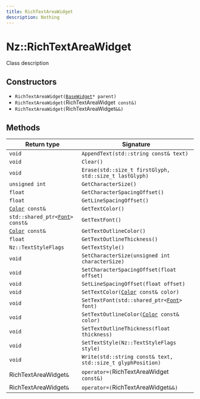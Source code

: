 ```yaml
---
title: RichTextAreaWidget
description: Nothing
---
```


# Nz::RichTextAreaWidget

Class description

## Constructors

- `RichTextAreaWidget(`[`BaseWidget`](documentation/generated/Widgets/BaseWidget.md)`* parent)`
- `RichTextAreaWidget(`RichTextAreaWidget` const&)`
- `RichTextAreaWidget(`RichTextAreaWidget`&&)`

## Methods

| Return type | Signature |
| ----------- | --------- |
| `void` | `AppendText(std::string const& text)` |
| `void` | `Clear()` |
| `void` | `Erase(std::size_t firstGlyph, std::size_t lastGlyph)` |
| `unsigned int` | `GetCharacterSize()` |
| `float` | `GetCharacterSpacingOffset()` |
| `float` | `GetLineSpacingOffset()` |
| [`Color`](documentation/generated/Core/Color.md)` const&` | `GetTextColor()` |
| `std::shared_ptr<`[`Font`](documentation/generated/Utility/Font.md)`> const&` | `GetTextFont()` |
| [`Color`](documentation/generated/Core/Color.md)` const&` | `GetTextOutlineColor()` |
| `float` | `GetTextOutlineThickness()` |
| `Nz::TextStyleFlags` | `GetTextStyle()` |
| `void` | `SetCharacterSize(unsigned int characterSize)` |
| `void` | `SetCharacterSpacingOffset(float offset)` |
| `void` | `SetLineSpacingOffset(float offset)` |
| `void` | `SetTextColor(`[`Color`](documentation/generated/Core/Color.md)` const& color)` |
| `void` | `SetTextFont(std::shared_ptr<`[`Font`](documentation/generated/Utility/Font.md)`> font)` |
| `void` | `SetTextOutlineColor(`[`Color`](documentation/generated/Core/Color.md)` const& color)` |
| `void` | `SetTextOutlineThickness(float thickness)` |
| `void` | `SetTextStyle(Nz::TextStyleFlags style)` |
| `void` | `Write(std::string const& text, std::size_t glyphPosition)` |
| RichTextAreaWidget`&` | `operator=(`RichTextAreaWidget` const&)` |
| RichTextAreaWidget`&` | `operator=(`RichTextAreaWidget`&&)` |
